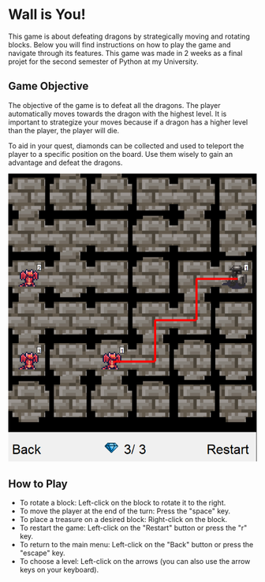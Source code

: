 # Wall is You! 
This game is about defeating dragons by strategically moving and rotating blocks. Below you will find instructions on how to play the game and navigate through its features. This game was made in 2 weeks as a final projet for the second semester of Python at my University.


## Game Objective
The objective of the game is to defeat all the dragons. The player automatically moves towards the dragon with the highest level. It is important to strategize your moves because if a dragon has a higher level than the player, the player will die.

To aid in your quest, diamonds can be collected and used to teleport the player to a specific position on the board. Use them wisely to gain an advantage and defeat the dragons.

![Gameplay image](https://github.com/antonynavarro/WallisYou/blob/main/images/Wall%20is%20You.png?raw=true)

## How to Play
- To rotate a block: Left-click on the block to rotate it to the right.
- To move the player at the end of the turn: Press the "space" key.
- To place a treasure on a desired block: Right-click on the block.
- To restart the game: Left-click on the "Restart" button or press the "r" key.
- To return to the main menu: Left-click on the "Back" button or press the "escape" key.
- To choose a level: Left-click on the arrows (you can also use the arrow keys on your keyboard).




